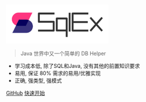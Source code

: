 <img src="_media/logo.svg" alt="logo" style="width:280px;"/>

> Java 世界中又一个简单的 DB Helper

- 学习成本低, 除了SQL和Java, 没有其他的前置知识要求
- 易用, 保证 80% 需求的易用/优雅实现
- 正确, 强类型, 强模式

[GitHub](https://github.com/sqlex)
[快速开始](quick-start.md)
